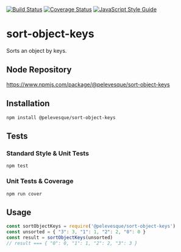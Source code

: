 [![Build Status](https://travis-ci.org/pelevesque/sort-object-keys.svg?branch=master)](https://travis-ci.org/pelevesque/sort-object-keys)
[![Coverage Status](https://coveralls.io/repos/github/pelevesque/sort-object-keys/badge.svg?branch=master)](https://coveralls.io/github/pelevesque/sort-object-keys?branch=master)
[![JavaScript Style Guide](https://img.shields.io/badge/code_style-standard-brightgreen.svg)](https://standardjs.com)

# sort-object-keys

Sorts an object by keys.

## Node Repository

https://www.npmjs.com/package/@pelevesque/sort-object-keys

## Installation

`npm install @pelevesque/sort-object-keys`

## Tests

### Standard Style & Unit Tests

`npm test`

### Unit Tests & Coverage

`npm run cover`

## Usage

```js
const sortObjectKeys = require('@pelevesque/sort-object-keys')
const unsorted = { "3": 3, "1": 1, "2": 2, "0": 0 }
const result = sortObjectKeys(unsorted)
// result === { "0": 0, "1": 1, "2": 2, "3": 3 }
```
